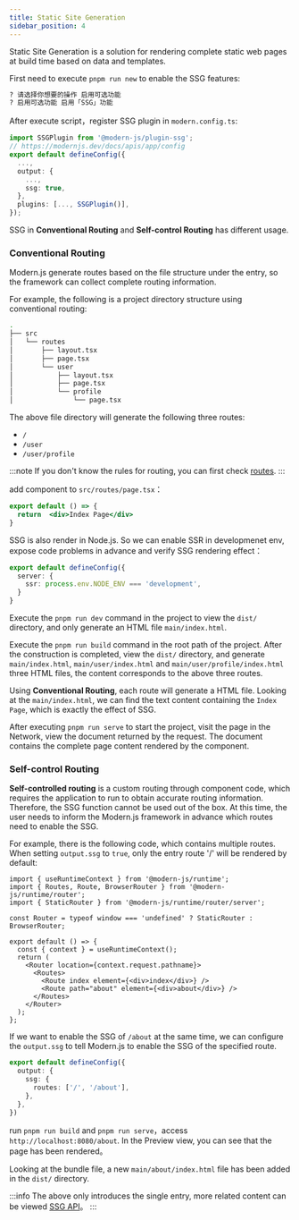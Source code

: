 ```yaml
---
title: Static Site Generation
sidebar_position: 4
---
```


Static Site Generation is a solution for rendering complete static web pages at build time based on data and templates.

First need to execute `pnpm run new` to enable the SSG features:

```bash
? 请选择你想要的操作 启用可选功能
? 启用可选功能 启用「SSG」功能
```

After execute script，register SSG plugin in `modern.config.ts`:

```ts title="modern.config.ts"
import SSGPlugin from '@modern-js/plugin-ssg';
// https://modernjs.dev/docs/apis/app/config
export default defineConfig({
  ...,
  output: {
    ...,
    ssg: true,
  },
  plugins: [..., SSGPlugin()],
});
```

SSG in **Conventional Routing** and **Self-control Routing** has different usage.

### Conventional Routing

Modern.js generate routes based on the file structure under the entry, so the framework can collect complete routing information.

For example, the following is a project directory structure using conventional routing:

```bash
.
├── src
│   └── routes
│       ├── layout.tsx
│       ├── page.tsx
│       └── user
│           ├── layout.tsx
│           ├── page.tsx
│           └── profile
│               └── page.tsx
```

The above file directory will generate the following three routes:

- `/`
- `/user`
- `/user/profile`

:::note
If you don't know the rules for routing, you can first check [routes](/docs/guides/basic-features/routes).
:::

add component to `src/routes/page.tsx`：

```jsx title="src/routes/page.tsx"
export default () => {
  return  <div>Index Page</div>
}
```

SSG is also render in Node.js. So we can enable SSR in developmenet env, expose code problems in advance and verify SSG rendering effect：

```typescript title="modern.config.ts"
export default defineConfig({
  server: {
    ssr: process.env.NODE_ENV === 'development',
  }
}
```

Execute the `pnpm run dev` command in the project to view the `dist/` directory, and only generate an HTML file `main/index.html`.

Execute the `pnpm run build` command in the root path of the project. After the construction is completed, view the `dist/` directory, and generate `main/index.html`, `main/user/index.html` and `main/user/profile/index.html` three HTML files, the content corresponds to the above three routes.

Using **Conventional Routing**, each route will generate a HTML file. Looking at the `main/index.html`, we can find the text content containing the `Index Page`, which is exactly the effect of SSG.

After executing `pnpm run serve` to start the project, visit the page in the Network, view the document returned by the request. The document contains the complete page content rendered by the component.

### Self-control Routing

**Self-controlled routing** is a custom routing through component code, which requires the application to run to obtain accurate routing information. Therefore, the SSG function cannot be used out of the box. At this time, the user needs to inform the Modern.js framework in advance which routes need to enable the SSG.

For example, there is the following code, which contains multiple routes. When setting `output.ssg` to `true`, only the entry route '/' will be rendered by default:

```tsx title="src/App.tsx"
import { useRuntimeContext } from '@modern-js/runtime';
import { Routes, Route, BrowserRouter } from '@modern-js/runtime/router';
import { StaticRouter } from '@modern-js/runtime/router/server';

const Router = typeof window === 'undefined' ? StaticRouter : BrowserRouter;

export default () => {
  const { context } = useRuntimeContext();
  return (
    <Router location={context.request.pathname}>
      <Routes>
        <Route index element={<div>index</div>} />
        <Route path="about" element={<div>about</div>} />
      </Routes>
    </Router>
  );
};
```

If we want to enable the SSG of `/about` at the same time, we can configure the `output.ssg` to tell Modern.js to enable the SSG of the specified route.

```typescript title="modern.config.ts"
export default defineConfig({
  output: {
    ssg: {
      routes: ['/', '/about'],
    },
  },
})
```

run `pnpm run build` and `pnpm run serve`，access `http://localhost:8080/about`. In the Preview view, you can see that the page has been rendered。

Looking at the bundle file, a new `main/about/index.html` file has been added in the `dist/` directory.

:::info
The above only introduces the single entry, more related content can be viewed [SSG API](/docs/configure/app/output/ssg)。
:::

